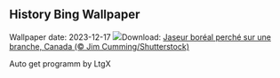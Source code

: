 ## History Bing Wallpaper
Wallpaper date: 2023-12-17
![](https://www.bing.com/th?id=OHR.WinterWaxwings_FR-FR2348728059_UHD.jpg&w=1000)Download: [Jaseur boréal perché sur une branche, Canada (© Jim Cumming/Shutterstock)](https://www.bing.com/th?id=OHR.WinterWaxwings_FR-FR2348728059_UHD.jpg)

Auto get programm by LtgX
